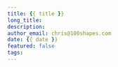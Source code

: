 ```yaml
---
title: {{ title }}
long_title:
description:
author_email: chris@100shapes.com
date: {{ date }}
featured: false
tags:
---
```

